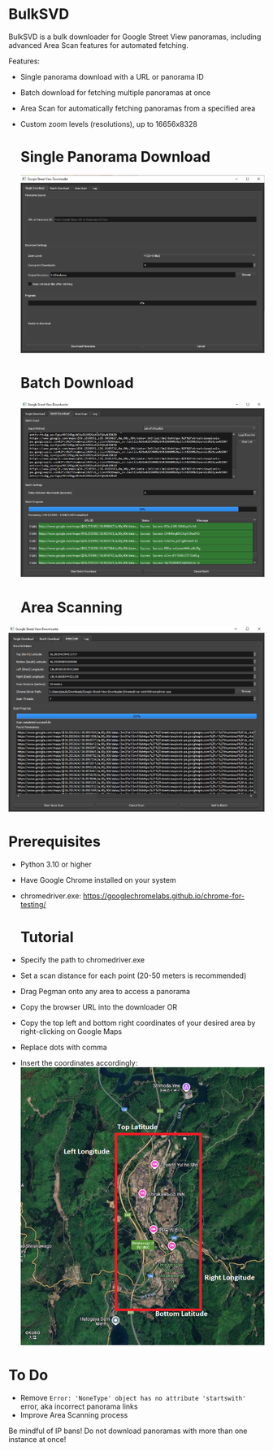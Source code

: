 # BulkSVD
BulkSVD is a bulk downloader for Google Street View panoramas, including advanced Area Scan features for automated fetching.

Features:
- Single panorama download with a URL or panorama ID
- Batch download for fetching multiple panoramas at once
- Area Scan for automatically fetching panoramas from a specified area
- Custom zoom levels (resolutions), up to 16656x8328


  # Single Panorama Download
  ![Single Panorama Download](https://github.com/pbz134/BulkSVD/blob/main/images/Single.PNG)

  # Batch Download
  ![Batch Download](https://github.com/pbz134/BulkSVD/blob/main/images/Area.PNG)

  # Area Scanning
 ![Area Scanning](https://github.com/pbz134/BulkSVD/blob/main/images/Batch.PNG)


# Prerequisites
- Python 3.10 or higher
- Have Google Chrome installed on your system
- chromedriver.exe: https://googlechromelabs.github.io/chrome-for-testing/


  # Tutorial
- Specify the path to chromedriver.exe
- Set a scan distance for each point (20-50 meters is recommended)
- Drag Pegman onto any area to access a panorama
- Copy the browser URL into the downloader
OR
- Copy the top left and bottom right coordinates of your desired area by right-clicking on Google Maps
- Replace dots with comma
- Insert the coordinates accordingly:
![Coordinate Tutorial](https://github.com/pbz134/BulkSVD/blob/main/images/Shirakawa.PNG)


# To Do
- Remove `Error: 'NoneType' object has no attribute 'startswith'` error, aka incorrect panorama links
- Improve Area Scanning process


Be mindful of IP bans! Do not download panoramas with more than one instance at once!
